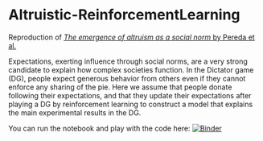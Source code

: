 # Altruistic-ReinforcementLearning

Reproduction of [*The emergence of altruism as a social norm* by Pereda et al.](https://www.nature.com/articles/s41598-017-07712-9)

Expectations, exerting influence through social norms, are a very strong candidate to explain how complex societies 
function. In the Dictator game (DG), people expect generous behavior from others even if they cannot enforce any sharing 
of the pie. Here we assume that people donate following their expectations, and that they update their expectations after 
playing a DG by reinforcement learning to construct a model that explains the main experimental results in the DG.

You can run the notebook and play with the code here: [![Binder](https://mybinder.org/badge_logo.svg)](https://mybinder.org/v2/gh/ealmenzar/Altruistic-ReinforcementLearning/master?filepath=altruism.ipynb)
